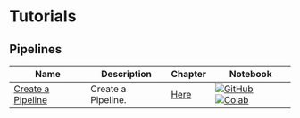 # Tutorials

## Pipelines
| Name | Description | Chapter | Notebook |
| --- | --- | --- | --- |
| [Create a Pipeline](pipelines/create_a_pipeline/chapter.md) | Create a Pipeline. | [Here](tutorials/pipelines/create_a_pipeline/chapter.md) | [![GitHub](https://badgen.net/badge/icon/github?icon=github&label)](tutorials/pipelines/create_a_pipeline/chapter.ipynb) [![Colab](https://colab.research.google.com/assets/colab-badge.svg)](tutorials/pipelines/create_a_pipeline/chapter.ipynb) |